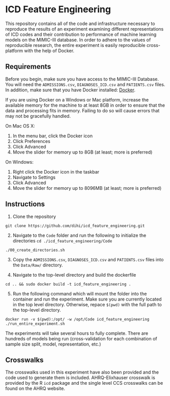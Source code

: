 # ICD Feature Engineering

This repository contains all of the code and infrastructure necessary to reproduce the results of an experiment examining different representations of ICD codes and their contribution to performance of machine learning models on the MIMIC-III database. In order to adhere to the values of reproducible research, the entire experiment is easily reproducible cross-platform with the help of Docker.

## Requirements

Before you begin, make sure you have access to the MIMIC-III Database. You will need the `ADMISSIONS.csv`, `DIAGNOSES_ICD.csv` and `PATIENTS.csv` files. In addition, make sure that you have Docker installed: [Docker](https://docs.docker.com/install/).

If you are using Docker on a Windows or Mac platform, increase the available memory for the machine to at least 8GB in order to ensure that the data and processing fits in memory. Failing to do so will cause errors that may not be gracefully handled. 

On Mac OS X:

 1. In the menu bar, click the Docker icon
 2. Click Preferences
 3. Click Advanced
 4. Move the slider for memory up to 8GB (at least; more is preferred)

On Windows:
 1. Right click the Docker icon in the taskbar
 2. Navigate to Settings
 3. Click Advanced
 4. Move the slider for memory up to 8096MB (at least; more is preferred)


## Instructions

1. Clone the repository

```git clone https://github.com/dihi/icd_feature_engineering.git```

2. Navigate to the `Code` folder and run the following to initialize the directories
```cd ./icd_feature_engineering/Code```

```./00_create_directories.sh```

3. Copy the `ADMISSIONS.csv`, `DIAGNOSES_ICD.csv` and `PATIENTS.csv` files into the `Data/Raw/` directory.

4. Navigate to the top-level directory and build the dockerfile

```cd .. && sudo docker build -t icd_feature_engineering .```

5. Run the following command which will mount the folder into the container and run the experiment. Make sure you are currently located in the top level directory. Otherwise, repace `$(pwd)` with the full path to the top-level directory.

```docker run -v $(pwd):/opt/ -w /opt/Code icd_feature_engineering ./run_entire_experiment.sh```

The experiments will take several hours to fully complete. There are hundreds of models being run (cross-validation for each combination of sample size split, model, representation, etc.)

## Crosswalks

The crosswalks used in this experiment have also been provided and the code used to generate them is included. AHRQ-Elixhauser crosswalk is provided by the R `icd` package and the single level CCS crosswalks can be found on the AHRQ website.